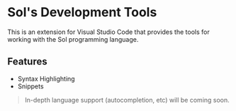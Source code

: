 # Sol's Development Tools

This is an extension for Visual Studio Code that provides the tools for working with the Sol programming language. 

## Features

* Syntax Highlighting
* Snippets

> In-depth language support (autocompletion, etc) will be coming soon.